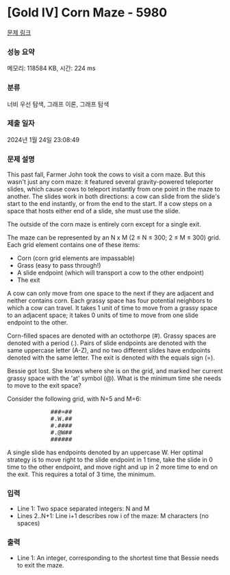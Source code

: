 # [Gold IV] Corn Maze - 5980 

[문제 링크](https://www.acmicpc.net/problem/5980) 

### 성능 요약

메모리: 118584 KB, 시간: 224 ms

### 분류

너비 우선 탐색, 그래프 이론, 그래프 탐색

### 제출 일자

2024년 1월 24일 23:08:49

### 문제 설명

<p>This past fall, Farmer John took the cows to visit a corn maze. But this wasn't just any corn maze: it featured several gravity-powered teleporter slides, which cause cows to teleport instantly from one point in the maze to another. The slides work in both directions: a cow can slide from the slide's start to the end instantly, or from the end to the start. If a cow steps on a space that hosts either end of a slide, she must use the slide.</p>

<p>The outside of the corn maze is entirely corn except for a single exit.</p>

<p>The maze can be represented by an N x M (2 ≤ N ≤ 300; 2 ≤ M ≤ 300) grid. Each grid element contains one of these items:</p>

<ul>
	<li>Corn (corn grid elements are impassable)</li>
	<li>Grass (easy to pass through!)</li>
	<li>A slide endpoint (which will transport a cow to the other endpoint)</li>
	<li>The exit</li>
</ul>

<p>A cow can only move from one space to the next if they are adjacent and neither contains corn. Each grassy space has four potential neighbors to which a cow can travel. It takes 1 unit of time to move from a grassy space to an adjacent space; it takes 0 units of time to move from one slide endpoint to the other.</p>

<p>Corn-filled spaces are denoted with an octothorpe (#). Grassy spaces are denoted with a period (.). Pairs of slide endpoints are denoted with the same uppercase letter (A-Z), and no two different slides have endpoints denoted with the same letter. The exit is denoted with the equals sign (=).</p>

<p>Bessie got lost. She knows where she is on the grid, and marked her current grassy space with the 'at' symbol (@). What is the minimum time she needs to move to the exit space?</p>

<p>Consider the following grid, with N=5 and M=6:</p>

<pre>            ###=##
            #.W.##
            #.####
            #.@W##
            ######</pre>

<p>A single slide has endpoints denoted by an uppercase W. Her optimal strategy is to move right to the slide endpoint in 1 time, take the slide in 0 time to the other endpoint, and move right and up in 2 more time to end on the exit.  This requires a total of 3 time, the minimum.</p>

### 입력 

 <ul>
	<li>Line 1: Two space separated integers: N and M</li>
	<li>Lines 2..N+1: Line i+1 describes row i of the maze: M characters (no spaces)</li>
</ul>

### 출력 

 <ul>
	<li>Line 1: An integer, corresponding to the shortest time that Bessie needs to exit the maze.</li>
</ul>


